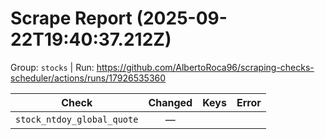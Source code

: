 # Scrape Report (2025-09-22T19:40:37.212Z)

Group: `stocks`  |  Run: https://github.com/AlbertoRoca96/scraping-checks-scheduler/actions/runs/17926535360

| Check | Changed | Keys | Error |
|---|:---:|:--|:--|
| `stock_ntdoy_global_quote` | — |  |  |
